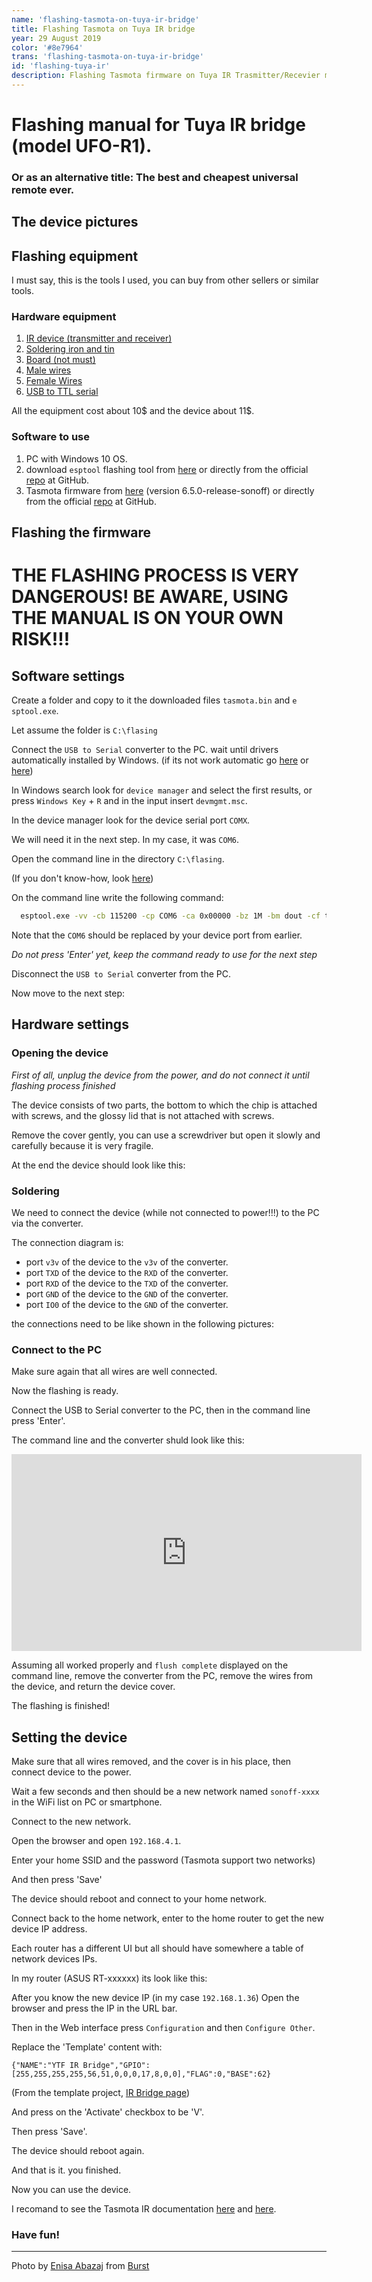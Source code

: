 ```yaml
---
name: 'flashing-tasmota-on-tuya-ir-bridge'
title: Flashing Tasmota on Tuya IR bridge
year: 29 August 2019
color: '#8e7964'
trans: 'flashing-tasmota-on-tuya-ir-bridge'
id: 'flashing-tuya-ir'
description: Flashing Tasmota firmware on Tuya IR Trasmitter/Recevier manual
---
```


# Flashing manual for Tuya IR bridge (model UFO-R1).

### Or as an alternative title: The best and cheapest universal remote ever. 

## The device pictures


<image-responsive class="center" imageURL="blog/flashing-tuya-ir/device-1.jpg"  alt="Device"/>
<image-responsive class="center" imageURL="blog/flashing-tuya-ir/device-2.jpg"  alt="Device"/>
<image-responsive class="center" imageURL="blog/flashing-tuya-ir/device-3.jpg"  alt="Device"/>
<image-responsive class="center" imageURL="blog/flashing-tuya-ir/device-4.gif"  alt="Device"/>


## Flashing equipment

I must say, this is the tools I used, you can buy from other sellers or similar tools.

### Hardware equipment

1. [IR device (transmitter and receiver)](https://www.aliexpress.com/item/33004692351.html?spm=a2g0s.9042311.0.0.2e4d4c4dKvphql)
1. [Soldering iron and tin](https://www.aliexpress.com/item/924260113.html?spm=a2g0s.9042311.0.0.27424c4doJgn8c)
1. [Board (not must)](https://www.aliexpress.com/item/32701019904.html?spm=a2g0s.9042311.0.0.27424c4doJgn8c)
1. [Male wires](https://www.aliexpress.com/item/32701019904.html?spm=a2g0s.9042311.0.0.27424c4doJgn8c)
1. [Female Wires](https://www.aliexpress.com/item/32636873838.html?spm=a2g0s.9042311.0.0.27424c4dLBkmSl)
1. [USB to TTL serial](https://www.aliexpress.com/item/32969146794.html?spm=a2g0s.9042311.0.0.27424c4dLBkmSl)


<image-responsive class="center" imageURL="blog/flashing-tuya-ir/hardware.jpg"  alt="Hardware"/>

All the equipment cost about 10$ and the device about 11$.

### Software to use

1. PC with Windows 10 OS.
1. download `esptool` flashing tool from [here](/assets/esptool.exe) or directly from the official [repo](https://github.com/espressif/esptool) at GitHub.
1. Tasmota firmware from [here](/assets/tasmota.bin) (version 6.5.0-release-sonoff) or directly from the official [repo](https://github.com/arendst/Sonoff-Tasmota/releases) at GitHub.

## Flashing the firmware

# THE FLASHING PROCESS IS VERY DANGEROUS! BE AWARE, USING THE MANUAL IS ON YOUR OWN RISK!!!

## Software settings

Create a folder and copy to it the downloaded files
`tasmota.bin` and `e sptool.exe`.

Let assume the folder is `C:\flasing`

Connect the `USB to Serial` converter to the PC.
wait until drivers automatically installed by Windows.
(if its not work automatic go [here](http://www.prolific.com.tw/US/ShowProduct.aspx?p_id=225&pcid=41) or [here](https://answers.microsoft.com/en-us/windows/forum/windows_10-hardware/prolific-usb-to-serial-comm-port-windows-10/0a4f8e48-7135-4434-9d10-349c9ce87fcf?auth=1))

In Windows search look for `device manager`
and select the first results, or press `Windows Key` + `R` and in the input insert `devmgmt.msc`.

In the device manager look for the device serial port `COMX`.

We will need it in the next step. In my case, it was `COM6`.

<image-responsive class="center" imageURL="blog/flashing-tuya-ir/device-manager.png"  alt="Device manager"/>

Open the command line in the directory `C:\flasing`.

(If you don't know-how, look [here](https://www.thewindowsclub.com/how-to-open-command-prompt-from-right-click-menu))

On the command line write the following command:

```bash
  esptool.exe -vv -cb 115200 -cp COM6 -ca 0x00000 -bz 1M -bm dout -cf tasmota.bin
```

Note that the `COM6` should be replaced by your device port from earlier.

*Do not press 'Enter' yet, keep the command ready to use for the next step*

Disconnect the `USB to Serial` converter from the PC.

Now move to the next step:

## Hardware settings

### Opening the device

*First of all, unplug the device from the power, and do not connect it until flashing process finished*

The device consists of two parts, the bottom to which the chip is attached with screws, 
and the glossy lid that is not attached with screws.

<image-responsive class="center" imageURL="blog/flashing-tuya-ir/device-equator.jpg"  alt="Device equator"/>

Remove the cover gently, you can use a screwdriver but open it slowly and carefully because it is very fragile.

At the end the device should look like this:

<image-responsive class="center" imageURL="blog/flashing-tuya-ir/device-opend.jpg"  alt="Device opend"/>

### Soldering

We need to connect the device (while not connected to power!!!) to the PC via the converter.

The connection diagram is:

* port `v3v` of the device to the `v3v` of the converter.
* port `TXD` of the device to the `RXD` of the converter.
* port `RXD` of the device to the `TXD` of the converter.
* port `GND` of the device to the `GND` of the converter.
* port `IO0` of the device to the `GND` of the converter.

the connections need to be like shown in the following pictures:

<image-responsive class="center" imageURL="blog/flashing-tuya-ir/full-wiring.jpg"  alt="Full wiring"/>
<image-responsive class="center" imageURL="blog/flashing-tuya-ir/converter-wiring.jpg"  alt="Converter wiring"/>
<image-responsive class="center" imageURL="blog/flashing-tuya-ir/board-wiring.jpg"  alt="Board wiring"/>
<image-responsive class="center" imageURL="blog/flashing-tuya-ir/device-wiring-1.jpg"  alt="Device wiring"/>
<image-responsive class="center" imageURL="blog/flashing-tuya-ir/device-wiring-2.jpg"  alt="Device wiring"/>

### Connect to the PC

Make sure again that all wires are well connected.

Now the flashing is ready.

Connect the USB to Serial converter to the PC, then in the command line press 'Enter'.

The command line and the converter shuld look like this:

<iframe width="560" height="315" src="https://www.youtube.com/embed/oJWv0eCkdLA" frameborder="0" allow="accelerometer; autoplay; encrypted-media; gyroscope; picture-in-picture" allowfullscreen></iframe>

Assuming all worked properly and `flush complete` displayed on the command line,
remove the converter from the PC, remove the wires from the device, and return the device cover.

The flashing is finished!

## Setting the device

Make sure that all wires removed, and the cover is in his place, then connect device to the power.

Wait a few seconds and then should be a new network named `sonoff-xxxx` in the WiFi list on PC or smartphone.

<image-responsive class="center" imageURL="blog/flashing-tuya-ir/networks.jpg"  alt="networks"/>

Connect to the new network.

Open the browser and open `192.168.4.1`. 

Enter your home SSID and the password (Tasmota support two networks)

And then press 'Save'

<image-responsive class="center" imageURL="blog/flashing-tuya-ir/ssid-config.jpg"  alt="ssid config"/>

The device should reboot and connect to your home network.

Connect back to the home network, enter to the home router to get the new device IP address.

Each router has a different UI but all should have somewhere a table of network devices IPs.  

In my router (ASUS RT-xxxxxx) its look like this: 

<image-responsive class="center" imageURL="blog/flashing-tuya-ir/dhcp-ips.jpg"  alt="DHCP IPs"/>

After you know the new device IP (in my case `192.168.1.36`)
Open the browser and press the IP in the URL bar.

Then in the Web interface press `Configuration` and then `Configure Other`.

Replace the 'Template' content with:

```
{"NAME":"YTF IR Bridge","GPIO":[255,255,255,255,56,51,0,0,0,17,8,0,0],"FLAG":0,"BASE":62}
```

(From the template project, [IR Bridge page](https://blakadder.github.io/templates/ytf_ir_bridge.html))

And press on the 'Activate' checkbox to be 'V'.

Then press 'Save'.

The device should reboot again.

And that is it. you finished.

Now you can use the device.

I recomand to see the Tasmota IR documentation [here](https://github.com/arendst/Sonoff-Tasmota/wiki/Commands#irremote) and [here](https://github.com/arendst/Sonoff-Tasmota/issues/2116#issuecomment-440716483).

### Have fun!

----

Photo by <a href="https://burst.shopify.com/@enisa97?utm_campaign=photo_credit&amp;utm_content=Free+Stock+Photo+of+Red+Abstract+Street+Lights+%E2%80%94+HD+Images&amp;utm_medium=referral&amp;utm_source=credit">Enisa Abazaj</a> from <a href="https://burst.shopify.com/red?utm_campaign=photo_credit&amp;utm_content=Free+Stock+Photo+of+Red+Abstract+Street+Lights+%E2%80%94+HD+Images&amp;utm_medium=referral&amp;utm_source=credit">Burst</a>
